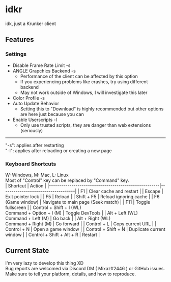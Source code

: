 # idkr
idk, just a Krunker client

## Features
### Settings
- Disable Frame Rate Limit -s
- ANGLE Grapchics Backend -s
	- Performance of the client can be affected by this option
	- If you experiencing problems like crashes, try using different backend
	- May not work outside of Windows, I will investigate this later
- Color Profile -s
- Auto Update Behavior
	- Setting this to "Download" is highly recommended but other options are here just because you can
- Enable Userscripts -l
	- Only use trusted scripts, they are danger than web extensions (seriously)
___
"-s": applies after restarting  
"-l": applies after reloading or creating a new page  
### Keyboard Shortcuts
W: Windows, M: Mac, L: Linux  
Most of "Control" key can be replaced by "Command" key.  
| Shortcut | Action |
|------------------------------------------------------|------------------------------------|
| F1 | Clear cache and restart |
| Escape | Exit pointer lock |
| F5 | Reload |
| Shift + F5 | Reload ignoring cache |
| F6 (Game window) | Navigate to main page (Seek match) |
| F11 | Toggle fullscreen |
| Control + Shift + I (WL)<br>Command + Option + I (M) | Toggle DevTools |
| Alt + Left (WL)<br>Command + Left (M) | Go back |
| Alt + Right (WL)<br>Command + Right (M) | Go forward |
| Control + L | Copy current URL |
| Control + N | Open a game window |
| Control + Shift + N | Duplicate current window |
| Control + Shift + Alt + R | Restart |

## Current State
I'm very lazy to develop this thing XD  
Bug reports are welcomed via Discord DM ( Mixaz#2446 ) or GitHub issues.  
Make sure to tell your platform, details, and how to reproduce.